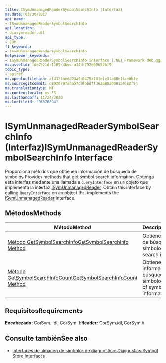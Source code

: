```yaml
---
title: ISymUnmanagedReaderSymbolSearchInfo (Interfaz)
ms.date: 03/30/2017
api_name:
- ISymUnmanagedReaderSymbolSearchInfo
api_location:
- diasymreader.dll
api_type:
- COM
f1_keywords:
- ISymUnmanagedReaderSymbolSearchInfo
helpviewer_keywords:
- ISymUnmanagedReaderSymbolSearchInfo interface [.NET Framework debugging]
ms.assetid: fde7e21d-1169-4bed-a34d-792e69652bf9
topic_type:
- apiref
ms.openlocfilehash: af4124aed823a0a2475a181efe3fa68e1fae0bfe
ms.sourcegitcommit: d8020797a6657d0fbbdff362b80300815f682f94
ms.translationtype: MT
ms.contentlocale: es-ES
ms.lasthandoff: 11/24/2020
ms.locfileid: "95678394"
---
```

# <a name="isymunmanagedreadersymbolsearchinfo-interface"></a><span data-ttu-id="5db93-102">ISymUnmanagedReaderSymbolSearchInfo (Interfaz)</span><span class="sxs-lookup"><span data-stu-id="5db93-102">ISymUnmanagedReaderSymbolSearchInfo Interface</span></span>

<span data-ttu-id="5db93-103">Proporciona métodos que obtienen información de búsqueda de símbolos.</span><span class="sxs-lookup"><span data-stu-id="5db93-103">Provides methods that get symbol search information.</span></span> <span data-ttu-id="5db93-104">Obtenga esta interfaz mediante una llamada a `QueryInterface` en un objeto que implementa la interfaz [ISymUnmanagedReader](isymunmanagedreader-interface.md) .</span><span class="sxs-lookup"><span data-stu-id="5db93-104">Obtain this interface by calling `QueryInterface` on an object that implements the [ISymUnmanagedReader](isymunmanagedreader-interface.md) interface.</span></span>  
  
## <a name="methods"></a><span data-ttu-id="5db93-105">Métodos</span><span class="sxs-lookup"><span data-stu-id="5db93-105">Methods</span></span>  
  
|<span data-ttu-id="5db93-106">Método</span><span class="sxs-lookup"><span data-stu-id="5db93-106">Method</span></span>|<span data-ttu-id="5db93-107">Descripción</span><span class="sxs-lookup"><span data-stu-id="5db93-107">Description</span></span>|  
|------------|-----------------|  
|[<span data-ttu-id="5db93-108">Método GetSymbolSearchInfo</span><span class="sxs-lookup"><span data-stu-id="5db93-108">GetSymbolSearchInfo Method</span></span>](isymunmanagedreadersymbolsearchinfo-getsymbolsearchinfo-method.md)|<span data-ttu-id="5db93-109">Obtiene la información de búsqueda de símbolos.</span><span class="sxs-lookup"><span data-stu-id="5db93-109">Gets symbol search information.</span></span>|  
|[<span data-ttu-id="5db93-110">Método GetSymbolSearchInfoCount</span><span class="sxs-lookup"><span data-stu-id="5db93-110">GetSymbolSearchInfoCount Method</span></span>](isymunmanagedreadersymbolsearchinfo-getsymbolsearchinfocount-method.md)|<span data-ttu-id="5db93-111">Obtiene un recuento de información de búsqueda de símbolos.</span><span class="sxs-lookup"><span data-stu-id="5db93-111">Gets a count of symbol search information.</span></span>|  
  
## <a name="requirements"></a><span data-ttu-id="5db93-112">Requisitos</span><span class="sxs-lookup"><span data-stu-id="5db93-112">Requirements</span></span>  

 <span data-ttu-id="5db93-113">**Encabezado:** CorSym. idl, CorSym. h</span><span class="sxs-lookup"><span data-stu-id="5db93-113">**Header:** CorSym.idl, CorSym.h</span></span>  
  
## <a name="see-also"></a><span data-ttu-id="5db93-114">Consulte también</span><span class="sxs-lookup"><span data-stu-id="5db93-114">See also</span></span>

- [<span data-ttu-id="5db93-115">Interfaces de almacén de símbolos de diagnósticos</span><span class="sxs-lookup"><span data-stu-id="5db93-115">Diagnostics Symbol Store Interfaces</span></span>](diagnostics-symbol-store-interfaces.md)
